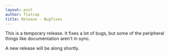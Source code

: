 ```yaml
---
layout: post
author: flatcap
title: Release - Bugfixes
---
```


This is a temporary release. It fixes a lot of bugs, but some of the peripheral
things like documentation aren't in sync.

A new release will be along shortly.

